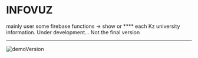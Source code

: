 # INFOVUZ


mainly user some firebase functions -> show or **** each Kz university information. Under development...
Not the final version
********************************************************************************************************************************************
![demoVersion](https://user-images.githubusercontent.com/44582949/79123873-ec4cc800-7dbc-11ea-8603-ac02c2e41b13.gif)
